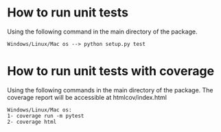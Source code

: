 # How to run unit tests

Using the following command in the main directory of the package.

```
Windows/Linux/Mac os --> python setup.py test

```
# How to run unit tests with coverage

Using the following commands in the main directory of the package. The coverage report will
be accessible at htmlcov/index.html

```
Windows/Linux/Mac os:
1- coverage run -m pytest
2- coverage html

```
